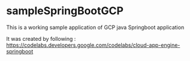 # sampleSpringBootGCP

This is a working sample application of GCP java Springboot application

It was created by following :
https://codelabs.developers.google.com/codelabs/cloud-app-engine-springboot
